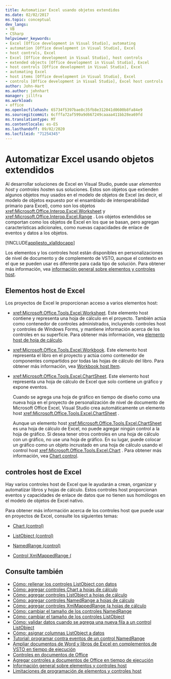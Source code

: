 ```yaml
---
title: Automatizar Excel usando objetos extendidos
ms.date: 02/02/2017
ms.topic: conceptual
dev_langs:
- VB
- CSharp
helpviewer_keywords:
- Excel [Office development in Visual Studio], automating
- automation [Office development in Visual Studio], Excel
- host controls, Excel
- Excel [Office development in Visual Studio], host controls
- extended objects [Office development in Visual Studio], Excel
- host controls [Office development in Visual Studio], Excel
- automating Excel
- host items [Office development in Visual Studio], Excel
- controls [Office development in Visual Studio], Excel host controls
author: John-Hart
ms.author: johnhart
manager: jillfra
ms.workload:
- office
ms.openlocfilehash: 65734f5397bae8c35fb8e312041d0600b8fa84e9
ms.sourcegitcommit: 6cfffa72af599a9d667249caaaa411bb28ea69fd
ms.translationtype: MT
ms.contentlocale: es-ES
ms.lasthandoff: 09/02/2020
ms.locfileid: "71254345"
---
```

# <a name="automate-excel-by-using-extended-objects"></a>Automatizar Excel usando objetos extendidos
  Al desarrollar soluciones de Excel en Visual Studio, puede usar *elementos host* y *controles host*en sus soluciones. Estos son objetos que extienden algunos objetos muy usados en el modelo de objetos de Excel (es decir, el modelo de objetos expuesto por el ensamblado de interoperabilidad primario para Excel), como son los objetos <xref:Microsoft.Office.Interop.Excel.Worksheet> y <xref:Microsoft.Office.Interop.Excel.Range> . Los objetos extendidos se comportan como los objetos de Excel en los que se basan, pero agregan características adicionales, como nuevas capacidades de enlace de eventos y datos a los objetos.

 [!INCLUDE[appliesto_xlalldocapp](../vsto/includes/appliesto-xlalldocapp-md.md)]

 Los elementos y los controles host están disponibles en personalizaciones de nivel de documento y de complemento de VSTO, aunque el contexto en el que se pueden usar es diferente para cada tipo de solución. Para obtener más información, vea [información general sobre elementos y controles host](../vsto/host-items-and-host-controls-overview.md).

## <a name="excel-host-items"></a>Elementos host de Excel
 Los proyectos de Excel le proporcionan acceso a varios elementos host:

- <xref:Microsoft.Office.Tools.Excel.Worksheet>. Este elemento host contiene y representa una hoja de cálculo en el proyecto. También actúa como contenedor de controles administrados, incluyendo controles host y controles de Windows Forms, y mantiene información acerca de los controles en su superficie. Para obtener más información, vea [elemento host de hoja de cálculo](../vsto/worksheet-host-item.md).

- <xref:Microsoft.Office.Tools.Excel.Workbook>. Este elemento host representa el libro en el proyecto y actúa como contenedor de componentes compartidos por todas las hojas de cálculo del libro. Para obtener más información, vea [Workbook host Item](../vsto/workbook-host-item.md).

- <xref:Microsoft.Office.Tools.Excel.ChartSheet>. Este elemento host representa una hoja de cálculo de Excel que solo contiene un gráfico y expone eventos.

     Cuando se agrega una hoja de gráfico en tiempo de diseño como una nueva hoja en el proyecto de personalización de nivel de documento de Microsoft Office Excel, Visual Studio crea automáticamente un elemento host <xref:Microsoft.Office.Tools.Excel.ChartSheet> .

     Aunque un elemento host <xref:Microsoft.Office.Tools.Excel.ChartSheet> es una hoja de cálculo de Excel, no puede agregar ningún control a la hoja de gráfico. Si desea tener otros controles en una hoja de cálculo con un gráfico, no use una hoja de gráfico. En su lugar, puede colocar un gráfico como un objeto incrustado en una hoja de cálculo usando el control host <xref:Microsoft.Office.Tools.Excel.Chart> . Para obtener más información, vea [Chart control](../vsto/chart-control.md).

## <a name="excel-host-controls"></a>controles host de Excel
 Hay varios controles host de Excel que le ayudarán a crean, organizar y automatizar libros y hojas de cálculo. Estos controles host proporcionan eventos y capacidades de enlace de datos que no tienen sus homólogos en el modelo de objetos de Excel nativo.

 Para obtener más información acerca de los controles host que puede usar en proyectos de Excel, consulte los siguientes temas:

- [Chart (control)](../vsto/chart-control.md)

- [ListObject (control)](../vsto/listobject-control.md)

- [NamedRange (control)](../vsto/namedrange-control.md)

- [Control XmlMappedRange (](../vsto/xmlmappedrange-control.md)

## <a name="see-also"></a>Consulte también
- [Cómo: rellenar los controles ListObject con datos](../vsto/how-to-fill-listobject-controls-with-data.md)
- [Cómo: agregar controles Chart a hojas de cálculo](../vsto/how-to-add-chart-controls-to-worksheets.md)
- [Cómo: agregar controles ListObject a hojas de cálculo](../vsto/how-to-add-listobject-controls-to-worksheets.md)
- [Cómo: agregar controles NamedRange a hojas de cálculo](../vsto/how-to-add-namedrange-controls-to-worksheets.md)
- [Cómo: agregar controles XmlMappedRange (a hojas de cálculo](../vsto/how-to-add-xmlmappedrange-controls-to-worksheets.md)
- [Cómo: cambiar el tamaño de los controles NamedRange](../vsto/how-to-resize-namedrange-controls.md)
- [Cómo: cambiar el tamaño de los controles ListObject](../vsto/how-to-resize-listobject-controls.md)
- [Cómo: validar datos cuando se agrega una nueva fila a un control ListObject](../vsto/how-to-validate-data-when-a-new-row-is-added-to-a-listobject-control.md)
- [Cómo: asignar columnas ListObject a datos](../vsto/how-to-map-listobject-columns-to-data.md)
- [Tutorial: programar contra eventos de un control NamedRange](../vsto/walkthrough-programming-against-events-of-a-namedrange-control.md)
- [Ampliar documentos de Word y libros de Excel en complementos de VSTO en tiempo de ejecución](../vsto/extending-word-documents-and-excel-workbooks-in-vsto-add-ins-at-run-time.md)
- [Controles en documentos de Office](../vsto/controls-on-office-documents.md)
- [Agregar controles a documentos de Office en tiempo de ejecución](../vsto/adding-controls-to-office-documents-at-run-time.md)
- [Información general sobre elementos y controles host](../vsto/host-items-and-host-controls-overview.md)
- [Limitaciones de programación de elementos y controles host](../vsto/programmatic-limitations-of-host-items-and-host-controls.md)

